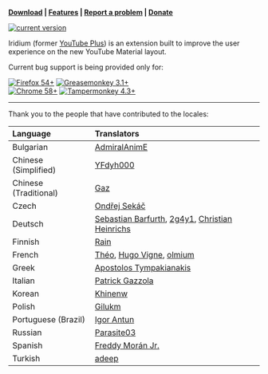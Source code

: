 **[Download](https://github.com/ParticleCore/Iridium/wiki/Download) | [Features](https://github.com/ParticleCore/Iridium/wiki/Features) | [Report a problem](https://github.com/ParticleCore/Iridium/wiki/Report-a-bug) | [Donate](https://github.com/ParticleCore/Iridium/wiki/Donate)**

[![current version](https://img.shields.io/github/release/ParticleCore/Iridium/all.svg)](https://github.com/ParticleCore/Iridium/releases/latest)

Iridium (former [YouTube Plus](https://github.com/ParticleCore/Particle)) is an extension built to improve the user experience on the new YouTube Material layout.  

Current bug support is being provided only for:  

[![Firefox 54+](https://img.shields.io/badge/Firefox-54%2B-orange.svg)](https://www.mozilla.org/firefox)  [![Greasemonkey 3.1+](https://img.shields.io/badge/Greasemonkey-3.1%2B-yellow.svg)](http://www.greasespot.net/)  
[![Chrome  58+](https://img.shields.io/badge/Chrome-58%2B-blue.svg)](http://www.google.com/chrome/)  [![Tampermonkey 4.3+](https://img.shields.io/badge/Tampermonkey-4.3%2B-green.svg)](https://tampermonkey.net/)  

---

Thank you to the people that have contributed to the locales:  

Language|Translators
:--------|:-----------
Bulgarian| [AdmiralAnimE](https://github.com/AdmiralAnimE)
Chinese (Simplified) | [YFdyh000](https://github.com/yfdyh000)
Chinese (Traditional) | [Gaz](https://github.com/GazCore)
Czech | [Ondřej Sekáč](https://github.com/seky16)
Deutsch| [Sebastian Barfurth](https://github.com/sebastianbarfurth), [2g4y1](https://github.com/2g4y1), [Christian Heinrichs](https://github.com/christianheinrichs)
Finnish | [Rain](https://github.com/Rainyan)
French | [Théo](https://github.com/tete0148), [Hugo Vigne](https://github.com/Kemipso), [olmium](https://github.com/olmium)
Greek | [Apostolos Tympakianakis](https://github.com/tympapost)
Italian | [Patrick Gazzola](https://github.com/gzz93)
Korean | [Khinenw](https://github.com/HelloWorld017)
Polish | [Gilukm](https://github.com/Gilukm)
Portuguese (Brazil) | [Igor Antun](https://github.com/IgorAntun)
Russian | [Parasite03](https://github.com/Parasite03)
Spanish | [Freddy Morán Jr.](https://github.com/Freddynic159)
Turkish| [adeep](https://github.com/adeep)